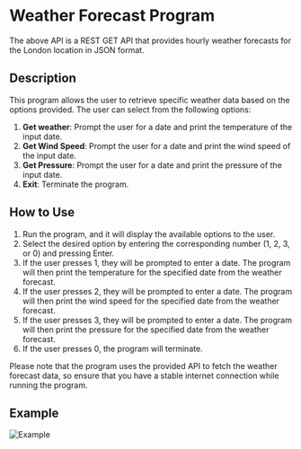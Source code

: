 # Weather Forecast Program

The above API is a REST GET API that provides hourly weather forecasts for the London location in JSON format.

## Description

This program allows the user to retrieve specific weather data based on the options provided. The user can select from the following options:

1. **Get weather**: Prompt the user for a date and print the temperature of the input date.
2. **Get Wind Speed**: Prompt the user for a date and print the wind speed of the input date.
3. **Get Pressure**: Prompt the user for a date and print the pressure of the input date.
0. **Exit**: Terminate the program.

## How to Use

1. Run the program, and it will display the available options to the user.
2. Select the desired option by entering the corresponding number (1, 2, 3, or 0) and pressing Enter.
3. If the user presses 1, they will be prompted to enter a date. The program will then print the temperature for the specified date from the weather forecast.
4. If the user presses 2, they will be prompted to enter a date. The program will then print the wind speed for the specified date from the weather forecast.
5. If the user presses 3, they will be prompted to enter a date. The program will then print the pressure for the specified date from the weather forecast.
6. If the user presses 0, the program will terminate.

Please note that the program uses the provided API to fetch the weather forecast data, so ensure that you have a stable internet connection while running the program.

## Example
![Example](https://github.com/Ajaydeep123/csspractice/assets/49810031/9a606fe2-3d79-4c40-848a-dde3d42f8d2e)


